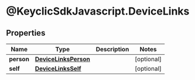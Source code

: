 # @KeyclicSdkJavascript.DeviceLinks

## Properties
Name | Type | Description | Notes
------------ | ------------- | ------------- | -------------
**person** | [**DeviceLinksPerson**](DeviceLinksPerson.md) |  | [optional] 
**self** | [**DeviceLinksSelf**](DeviceLinksSelf.md) |  | [optional] 



